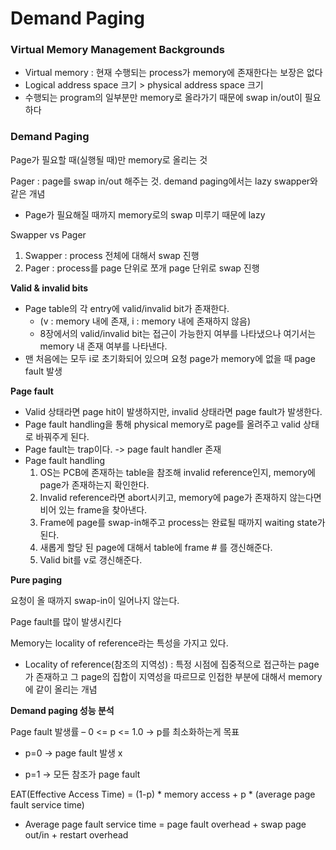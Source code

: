 # Demand Paging

### Virtual Memory Management Backgrounds

- Virtual memory : 현재 수행되는 process가 memory에 존재한다는 보장은 없다
- Logical address space 크기 &gt; physical address space 크기
- 수행되는 program의 일부분만 memory로 올라가기 때문에 swap in/out이 필요하다

### Demand Paging

Page가 필요할 때(실행될 때)만 memory로 올리는 것

Pager : page를 swap in/out 해주는 것. demand paging에서는 lazy swapper와 같은 개념

- Page가 필요해질 때까지 memory로의 swap 미루기 때문에 lazy

Swapper vs Pager

1. Swapper : process 전체에 대해서 swap 진행
2. Pager : process를 page 단위로 쪼개 page 단위로 swap 진행

**Valid &amp; invalid bits**

- Page table의 각 entry에 valid/invalid bit가 존재한다.
  - (v : memory 내에 존재, i : memory 내에 존재하지 않음)	
  - 8장에서의 valid/invalid bit는 접근이 가능한지 여부를 나타냈으나 여기서는 memory 내 존재 여부를 나타낸다.
- 맨 처음에는 모두 i로 초기화되어 있으며 요청 page가 memory에 없을 때 page fault 발생

**Page fault**

- Valid 상태라면 page hit이 발생하지만, invalid 상태라면 page fault가 발생한다.
- Page fault handling을 통해 physical memory로 page를 올려주고 valid 상태로 바꿔주게 된다.
- Page fault는 trap이다. -&gt; page fault handler 존재
- Page fault handling
  1. OS는 PCB에 존재하는 table을 참조해 invalid reference인지, memory에 page가 존재하는지 확인한다.
  2. Invalid reference라면 abort시키고, memory에 page가 존재하지 않는다면 비어 있는 frame을 찾아낸다.
  3. Frame에 page를 swap-in해주고 process는 완료될 때까지 waiting state가 된다.
  4. 새롭게 할당 된 page에 대해서 table에 frame # 를 갱신해준다.
  5. Valid bit를 v로 갱신해준다.

**Pure paging**

요청이 올 때까지 swap-in이 일어나지 않는다.

Page fault를 많이 발생시킨다

Memory는 locality of reference라는 특성을 가지고 있다.

- Locality of reference(참조의 지역성) : 특정 시점에 집중적으로 접근하는 page가 존재하고 그 page의 집합이 지역성을 따르므로 인접한 부분에 대해서 memory에 같이 올리는 개념

**Demand paging 성능 분석**

Page fault 발생률 – 0 &lt;= p &lt;= 1.0 -&gt; p를 최소화하는게 목표

- p=0 -&gt; page fault 발생 x

- p=1 -&gt; 모든 참조가 page fault

EAT(Effective Access Time) = (1-p) * memory access + p * (average page fault service time)

- Average page fault service time = page fault overhead + swap page out/in + restart overhead